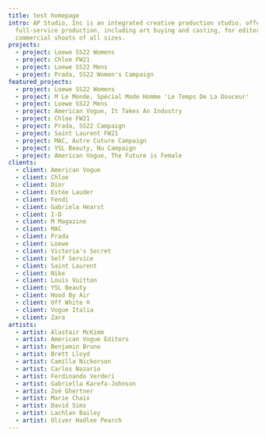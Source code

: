 ```yaml
---
title: test homepage
intro: AP Studio, Inc is an integrated creative production studio. offering
  full-service production, including art buying and casting, for editorial and
  commercial shoots of all sizes.
projects:
  - project: Loewe SS22 Womens
  - project: Chloe FW21
  - project: Loewe SS22 Mens
  - project: Prada, SS22 Women's Campaign
featured_projects:
  - project: Loewe SS22 Womens
  - project: M Le Monde, Spécial Mode Homme 'Le Temps De La Douceur'
  - project: Loewe SS22 Mens
  - project: American Vogue, It Takes An Industry
  - project: Chloe FW21
  - project: Prada, SS22 Campaign
  - project: Saint Laurent FW21
  - project: MAC, Autre Cuture Campaign
  - project: YSL Beauty, Nu Campaign
  - project: American Vogue, The Future is Female
clients:
  - client: American Vogue
  - client: Chloe
  - client: Dior
  - client: Estée Lauder
  - client: Fendi
  - client: Gabriela Hearst
  - client: I-D
  - client: M Magazine
  - client: MAC
  - client: Prada
  - client: Loewe
  - client: Victoria's Secret
  - client: Self Service
  - client: Saint Laurent
  - client: Nike
  - client: Louis Vuitton
  - client: YSL Beauty
  - client: Hood By Air
  - client: Off White ®
  - client: Vogue Italia
  - client: Zara
artists:
  - artist: Alastair McKimm
  - artist: American Vogue Editors
  - artist: Benjamin Bruno
  - artist: Brett Lloyd
  - artist: Camilla Nickerson
  - artist: Carlos Nazario
  - artist: Ferdinando Verderi
  - artist: Gabriella Karefa-Johnson
  - artist: Zoë Ghertner
  - artist: Marie Chaix
  - artist: David Sims
  - artist: Lachlan Bailey
  - artist: Oliver Hadlee Pearch
---
```

